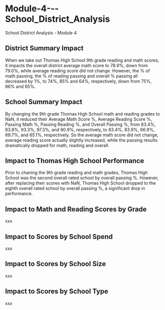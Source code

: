 # Module-4---School_District_Analysis
School District Analysis - Module 4
## District Summary Impact
When we take out Thomas High School 9th grade reading and math scores, it impacts the overall district average math score to 78.9%, down from 79.0%, while average reading score did not change. However, the % of math passing, the % of reading passing and overall % passing all decreased by 1%, to 74%, 85% and 64%, respectively, down from 75%, 86% and 65%.
## School Summary Impact
By changing the 9th grade Thomas High School math and reading grades to NaN, it reduced their Average Math Score %,	Average Reading Score	%, Passing Math	%, Passing Reading	%, and Overall Passing %, from 83.4%,	83.8%,	93.3%,	97.3%, and	90.9%, respectively, to 83.4%, 83.9%, 66.9%,	69.7%, and	65.1%, respectively. So the average math score did not change, average reading score actually slightly increased, while the passing results dramatically dropped for math, reading and overall.
## Impact to Thomas High School Performance
Prior to chaning the 9th grade reading and math grades, Thomas High School was the second overall rated school by overall passing %. However, after replacing their scores with NaN, Thomas High School dropped to the eighth overall rated school by overall passing %, a significant drop in performance.
## Impact to Math and Reading Scores by Grade
xxx
## Impact to Scores by School Spend 
xxx
## Impact to Scores by School Size
xxx
## Impact to Scores by School Type
xxx
